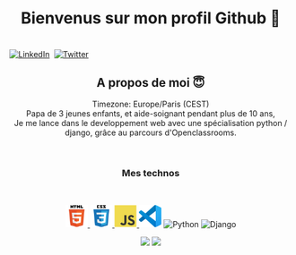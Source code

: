 ### <h1 align="center">Bienvenus sur mon profil Github 👋<h1>


<a href="https://www.linkedin.com/in/jean-baptiste-baillet/"><img src="https://img.shields.io/badge/linkedin-%230077B5.svg?&style=for-the-badge&logo=linkedin&logoColor=white" alt="LinkedIn" /></a>&nbsp;
<a href="https://twitter.com/JeanBap12474665"><img src="https://img.shields.io/badge/Twitter-1DA1F2?style=for-the-badge&logo=twitter&logoColor=white" alt="Twitter" /></a>&nbsp;

<h2 align="center">A propos de moi 😇</h2>
<p align="center">
Timezone: Europe/Paris (CEST)
 <br />
Papa de 3 jeunes enfants, et aide-soignant pendant plus de 10 ans,
  <br />
Je me lance dans le developpement web avec une spécialisation python / django, grâce au parcours d'Openclassrooms.
</p>
<br />
<h3 align="center"> Mes technos</h3>
</p>
<br />
<p align="center">
<a href="https://www.w3.org/html/" target="_blank"> <img src="https://raw.githubusercontent.com/devicons/devicon/master/icons/html5/html5-original-wordmark.svg" alt="html5" width="40" height="40"/> </a>
<a href="https://www.w3schools.com/css/" target="_blank"> <img src="https://raw.githubusercontent.com/devicons/devicon/master/icons/css3/css3-original-wordmark.svg" alt="css3" width="40" height="40"/> </a>
<a href="https://developer.mozilla.org/en-US/docs/Web/JavaScript" target="_blank"> <img src="https://raw.githubusercontent.com/devicons/devicon/master/icons/javascript/javascript-original.svg" alt="javascript" width="40" height="40"/> </a>
<img alt="Visual Studio Code" width="40px" src="https://raw.githubusercontent.com/github/explore/80688e429a7d4ef2fca1e82350fe8e3517d3494d/topics/visual-studio-code/visual-studio-code.png" />
<img alt="Python" width="40px" src="https://www.python.org/static/img/python-logo-large.c36dccadd999.png?1576869008" />
<img alt="Django" width="40px" src="https://static.djangoproject.com/img/logos/django-logo-negative.png" />
  
 <br />
<p align="center">
<img src="https://github-readme-stats.vercel.app/api?username=jbbaillet85&theme=radical&show_icons=true" width="450"/>
<img src="https://github-readme-stats.vercel.app/api/top-langs/?username=jbbaillet85&layout=compact&theme=radical" width="400" />
</p>
<!--
**jbbaillet85/jbbaillet85** is a ✨ _special_ ✨ repository because its `README.md` (this file) appears on your GitHub profile.

Here are some ideas to get you started:


- 👯 I’m looking to collaborate on ...
- 🤔 I’m looking for help with ...
- 💬 Ask me about ...
- 📫 How to reach me: ...
- 😄 Pronouns: ...
- ⚡ Fun fact: ...

<h2 align="center">Mes projets 💻</h2>
<br />

-->

